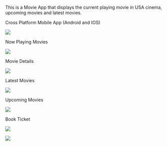 This is a Movie App that displays the current playing movie in USA cinema, upcoming movies and latest movies. 



Cross Platform Mobile App (Android and IOS)
 
 
![](https://github.com/kokonattuDream/MovieApp/blob/master/Images/crossplatform.png)


Now Playing Movies

![](https://github.com/kokonattuDream/MovieApp/blob/master/Images/nowplaying.png)

Movie Details

![](https://github.com/kokonattuDream/MovieApp/blob/master/Images/MovieDetail.png)

Latest Movies

![](https://github.com/kokonattuDream/MovieApp/blob/master/Images/lastest.png)

Upcoming Movies

![](https://github.com/kokonattuDream/MovieApp/blob/master/Images/upcoming.png)

Book Ticket 

![](https://github.com/kokonattuDream/MovieApp/blob/master/Images/bookTicket.png)

![](https://github.com/kokonattuDream/MovieApp/blob/master/Images/bookTicket2.png)
